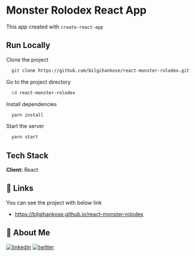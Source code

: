 # Monster Rolodex React App

This app created with `create-react-app`

## Run Locally

Clone the project

```bash
  git clone https://github.com/bilgihankose/react-monster-rolodex.git
```

Go to the project directory

```bash
  cd react-monster-rolodex
```

Install dependencies

```bash
  yarn install
```

Start the server

```bash
  yarn start
```

## Tech Stack

**Client:** React

## 🔗 Links

You can see the project with below link

- https://bilgihankose.github.io/react-monster-rolodex

## 🚀 About Me

[![linkedin](https://img.shields.io/badge/linkedin-0A66C2?style=for-the-badge&logo=linkedin&logoColor=white)](https://www.linkedin.com/in/bilgihankose/)
[![twitter](https://img.shields.io/badge/twitter-1DA1F2?style=for-the-badge&logo=twitter&logoColor=white)](https://twitter.com/bilgihankose)
